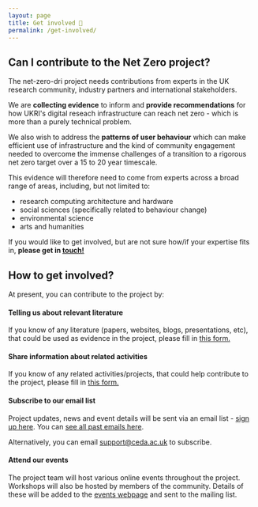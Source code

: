```yaml
---
layout: page
title: Get involved 👋
permalink: /get-involved/
---
```


## Can I contribute to the Net Zero project? 
The net-zero-dri project needs contributions from experts in the UK research community, industry partners and international stakeholders. 

We are **collecting evidence** to inform and **provide recommendations** for how UKRI's digital reseach infrastructure can reach net zero - which is more than a purely technical problem. 

We also wish to address the **patterns of user behaviour** which can make efficient use of infrastructure and the kind of community engagement needed to overcome the immense challenges of a transition to a rigorous net zero target over a 15 to 20 year timescale. 

This evidence will therefore need to come from experts across a broad range of areas, including, but not limited to: 
* research computing architecture and hardware
* social sciences (specifically related to behaviour change)
* environmental science
* arts and humanities 

If you would like to get involved, but are not sure how/if your expertise fits in, **please get in [touch!](mailto:support@ceda.ac.uk)**

## How to get involved? 
At present, you can contribute to the project by: 

#### Telling us about relevant literature ####

If you know of any literature (papers, websites, blogs, presentations, etc), that could be used as evidence in the project, please fill in [this form.](https://forms.gle/r9KsFEBM2jvRG8HSA)


#### Share information about related activities ####

If you know of any related activities/projects, that could help contribute to the project, please fill in [this form.](https://forms.gle/D7noUAjUtqMtSbCRA)

#### Subscribe to our email list ####

Project updates, news and event details will be sent via an email list - [sign up here](/subscribe). You can [see all past emails here](https://us13.campaign-archive.com/home/?u=1cfa57a9f54737c238fcdcbb2&id=35f8280918).

Alternatively, you can email [support@ceda.ac.uk](mailto:support@ceda.ac.uk) to subscribe. 

#### Attend our events ####

The project team will host various online events throughout the project. Workshops will also be hosted by members of the community. Details of these will be added to the [events webpage](/events/) and sent to the mailing list. 
